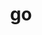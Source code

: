 ---
title: "go"
layout: cache
categories: [package, develop-2024-11-10]
meta: {"versions": ["1.23.2"], "compilers": ["apple-clang@=15.0.0", "gcc@=10.2.1"], "oss": ["centos7", "ventura"], "platforms": ["darwin", "linux"], "targets": ["aarch64", "x86_64_v3"], "stacks": ["developer-tools-darwin", "developer-tools-manylinux2014", "root"], "num_specs": 2, "num_specs_by_stack": {"developer-tools-darwin": 1, "root": 2, "developer-tools-manylinux2014": 1}}
spec_details: [{"hash": "so3tbtz7q34oqw6of2xznk44x4uzmpyd", "compiler": "apple-clang@=15.0.0", "versions": ["1.23.2"], "os": "ventura", "platform": "darwin", "target": "aarch64", "variants": ["build_system=generic"], "stacks": ["developer-tools-darwin", "root"], "size": "-", "tarball": "https://binaries.spack.io/develop-2024-11-10/build_cache/darwin-ventura-aarch64/apple-clang-15.0.0/go-1.23.2/darwin-ventura-aarch64-apple-clang-15.0.0-go-1.23.2-so3tbtz7q34oqw6of2xznk44x4uzmpyd.spack"}, {"hash": "o2k2czongmwy5z3mlo4hju77wjmhcexh", "compiler": "gcc@=10.2.1", "versions": ["1.23.2"], "os": "centos7", "platform": "linux", "target": "x86_64_v3", "variants": ["build_system=generic"], "stacks": ["developer-tools-manylinux2014", "root"], "size": "-", "tarball": "https://binaries.spack.io/develop-2024-11-10/build_cache/linux-centos7-x86_64_v3/gcc-10.2.1/go-1.23.2/linux-centos7-x86_64_v3-gcc-10.2.1-go-1.23.2-o2k2czongmwy5z3mlo4hju77wjmhcexh.spack"}]
---